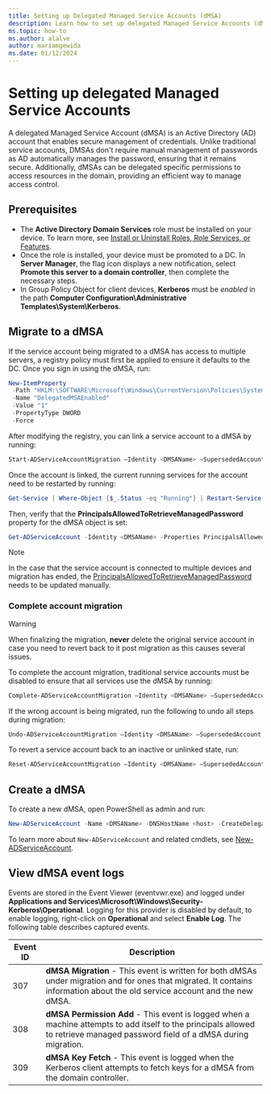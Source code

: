 ```yaml
---
title: Setting up Delegated Managed Service Accounts (dMSA)
description: Learn how to set up delegated Managed Service Accounts (dMSA) in Windows Server Insiders Preview to ensure device credentials isolation in Active Directory.
ms.topic: how-to
ms.author: alalve
author: mariamgewida
ms.date: 01/12/2024
---
```


# Setting up delegated Managed Service Accounts

A delegated Managed Service Account (dMSA) is an Active Directory (AD) account that enables secure management of credentials. Unlike traditional service accounts, DMSAs don't require manual management of passwords as AD automatically manages the password, ensuring that it remains secure. Additionally, dMSAs can be delegated specific permissions to access resources in the domain, providing an efficient way to manage access control.

## Prerequisites

- The **Active Directory Domain Services** role must be installed on your device. To learn more, see [Install or Uninstall Roles, Role Services, or Features](/windows-server/administration/server-manager/install-or-uninstall-roles-role-services-or-features).
- Once the role is installed, your device must be promoted to a DC. In **Server Manager**, the flag icon displays a new notification, select **Promote this server to a domain controller**, then complete the necessary steps.
- In Group Policy Object for client devices, **Kerberos** must be _enabled_ in the path **Computer Configuration\Administrative Templates\System\Kerberos**.

## Migrate to a dMSA

If the service account being migrated to a dMSA has access to multiple servers, a registry policy must first be applied to ensure it defaults to the DC. Once you sign in using the dMSA, run:

```powershell
New-ItemProperty
 -Path "HKLM:\SOFTWARE\Microsoft\Windows\CurrentVersion\Policies\System\Kerberos\Parameters" 
 -Name "DelegatedMSAEnabled"
 -Value "1"
 -PropertyType DWORD
 -Force
```

After modifying the registry, you can link a service account to a dMSA by running:

```powershell
Start-ADServiceAccountMigration –Identity <DMSAName> –SupersededAccount <DN of service account>
```

Once the account is linked, the current running services for the account need to be restarted by running:

```powershell
Get-Service | Where-Object {$_.Status -eq "Running"} | Restart-Service
```

Then, verify that the **PrincipalsAllowedToRetrieveManagedPassword** property for the dMSA object is set:

```powershell
Get-ADServiceAccount -Identity <DMSAName> -Properties PrincipalsAllowedToRetrieveManagedPassword
```

> [!NOTE]
> In the case that the service account is connected to multiple devices and migration has ended, the [PrincipalsAllowedToRetrieveManagedPassword](/powershell/module/activedirectory/set-adserviceaccount?view=windowsserver2022-ps#example-3-set-the-principals-allowed-to-retrieve-the-password-for-an-msa) needs to be updated manually.

### Complete account migration

> [!WARNING]
> When finalizing the migration, **never** delete the original service account in case you need to revert back to it post migration as this causes several issues.

To complete the account migration, traditional service accounts must be disabled to ensure that all services use the dMSA by running:

```powershell
Complete-ADServiceAccountMigration –Identity <DMSAName> –SupersededAccount <DN of service account>
```

If the wrong account is being migrated, run the following to undo all steps during migration:

```powershell
Undo-ADServiceAccountMigration –Identity <DMSAName> –SupersededAccount <DN of service account>
```

To revert a service account back to an inactive or unlinked state, run:

```powershell
Reset-ADServiceAccountMigration –Identity <DMSAName> –SupersededAccount <DN of service account>
```

## Create a dMSA

To create a new dMSA, open PowerShell as admin and run:

```powershell
New-ADServiceAccount -Name <DMSAName> -DNSHostName <host> -CreateDelegatedServiceAccount -KerberosEncryptionType AES256
```

To learn more about `New-ADServiceAccount` and related cmdlets, see [New-ADServiceAccount](/powershell/module/activedirectory/new-adserviceaccount?view=windowsserver2022-ps).

## View dMSA event logs

Events are stored in the Event Viewer (eventvwr.exe) and logged under **Applications and Services\Microsoft\Windows\Security-Kerberos\Operational**. Logging for this provider is disabled by default, to enable logging, right-click on **Operational** and select **Enable Log**. The following table describes captured events.

|Event ID|Description|
|-|-|
|307| **dMSA Migration** - This event is written for both dMSAs under migration and for ones that migrated. It contains information about the old service account and the new dMSA.|
|308| **dMSA Permission Add** - This event is logged when a machine attempts to add itself to the principals allowed to retrieve managed password field of a dMSA during migration.|
|309| **dMSA Key Fetch** - This event is logged when the Kerberos client attempts to fetch keys for a dMSA from the domain controller.|
